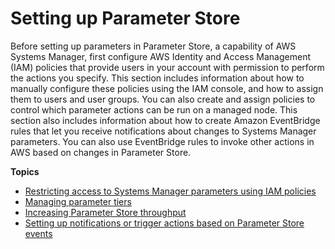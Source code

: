 # Setting up Parameter Store<a name="parameter-store-setting-up"></a>

Before setting up parameters in Parameter Store, a capability of AWS Systems Manager, first configure AWS Identity and Access Management \(IAM\) policies that provide users in your account with permission to perform the actions you specify\. This section includes information about how to manually configure these policies using the IAM console, and how to assign them to users and user groups\. You can also create and assign policies to control which parameter actions can be run on a managed node\. This section also includes information about how to create Amazon EventBridge rules that let you receive notifications about changes to Systems Manager parameters\. You can also use EventBridge rules to invoke other actions in AWS based on changes in Parameter Store\.

**Topics**
+ [Restricting access to Systems Manager parameters using IAM policies](sysman-paramstore-access.md)
+ [Managing parameter tiers](parameter-store-advanced-parameters.md)
+ [Increasing Parameter Store throughput](parameter-store-throughput.md)
+ [Setting up notifications or trigger actions based on Parameter Store events](sysman-paramstore-cwe.md)